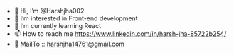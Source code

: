 - 👋 Hi, I’m @Harshjha002
- 👀 I’m interested in Front-end development
- 🌱 I’m currently learning React
- 📫 How to reach me https://www.linkedin.com/in/harsh-jha-85722b254/
- 📧 MailTo ::  harshjha14761@gmail.com

<!---
Harshjha002/Harshjha002 is a ✨ special ✨ repository because its `README.md` (this file) appears on your GitHub profile.
You can click the Preview link to take a look at your changes.
--->
